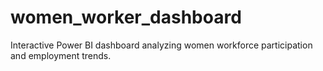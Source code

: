 # women_worker_dashboard
Interactive Power BI dashboard analyzing women workforce participation and employment trends.
